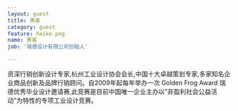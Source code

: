 ```yaml
---
layout: guest
title: 黑客
category: guest
feature: heike.png
name: 黑客
job: '瑞德设计有限公司创始人'

---
```


资深行销创新设计专家,杭州工业设计协会会长,中国十大卓越策划专家,多家知名企业商品创新及品牌行销顾问。自2009年起每年举办一次 Golden Frog Award 瑞德优秀毕业设计邀请赛,此竞赛是目前中国唯一企业主办以”非盈利社会公益活动”为特性的专项工业设计竞赛。

